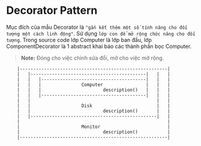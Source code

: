 ﻿# Decorator Pattern

Mục đích của mẫu Decorator là `"gắn kết thêm một số tính năng cho đối tượng một cách linh động"`. Sử dụng `lớp con để mở rộng chức năng cho đối tượng`. Trong source code lớp Computer là lớp ban đầu, lớp ComponentDecorator là 1 abstract khai báo các thành phần bọc Computer. 

> **Note:** Đóng cho việc chỉnh sửa đổi, mở cho việc mở rộng.

```
	|-------------------------------------------------------|
	|	|-------------------------------------------|	|	|
	|	|	|---------------------------------------|	|	|
	|	|	|				Computer				|	|	|
	|	|	|						description()	|	|	|
	|	|	|---------------------------------------|	|	|
	|	|												|	|													
	|	|					Disk						|	|
	|	|							description()		|	|
	|	|-----------------------------------------------|	|
	|														|
	|						Monitor							|
	|								description()			|
	|-------------------------------------------------------|
```

